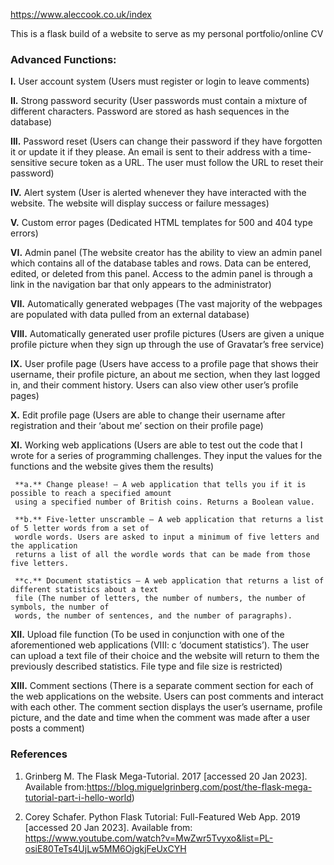 https://www.aleccook.co.uk/index

This is a flask build of a website to serve as my personal portfolio/online CV

### Advanced Functions:

**I.** User account system (Users must register or login to leave comments)

**II.** Strong password security (User passwords must contain a mixture of different characters. 
Password are stored as hash sequences in the database) 

**III.** Password reset (Users can change their password if they have forgotten it or update it if they 
please. An email is sent to their address with a time-sensitive secure token as a URL. The user must 
follow the URL to reset their password) 

**IV.** Alert system (User is alerted whenever they have interacted with the website. The website will 
display success or failure messages)

**V.** Custom error pages (Dedicated HTML templates for 500 and 404 type errors) 

**VI.** Admin panel (The website creator has the ability to view an admin panel which contains all of the 
database tables and rows. Data can be entered, edited, or deleted from this panel. Access to the 
admin panel is through a link in the navigation bar that only appears to the administrator) 

**VII.** Automatically generated webpages (The vast majority of the webpages are populated with data 
pulled from an external database) 

**VIII.** Automatically generated user profile pictures (Users are given a unique profile picture when they 
sign up through the use of Gravatar’s free service) 

**IX.** User profile page (Users have access to a profile page that shows their username, their profile 
picture, an about me section, when they last logged in, and their comment history. Users can also 
view other user’s profile pages) 

**X.** Edit profile page (Users are able to change their username after registration and their ‘about me’ 
section on their profile page) 

**XI.** Working web applications (Users are able to test out the code that I wrote for a series of programming challenges. They input the values for the functions and the website 
gives them the results) 

     **a.** Change please! – A web application that tells you if it is possible to reach a specified amount 
     using a specified number of British coins. Returns a Boolean value. 

     **b.** Five-letter unscramble – A web application that returns a list of 5 letter words from a set of 
     wordle words. Users are asked to input a minimum of five letters and the application 
     returns a list of all the wordle words that can be made from those five letters. 

     **c.** Document statistics – A web application that returns a list of different statistics about a text 
     file (The number of letters, the number of numbers, the number of symbols, the number of 
     words, the number of sentences, and the number of paragraphs). 

**XII.** Upload file function (To be used in conjunction with one of the aforementioned web applications 
(VIII: c ‘document statistics’). The user can upload a text file of their choice and the website will 
return to them the previously described statistics. File type and file size is restricted) 

**XIII.** Comment sections (There is a separate comment section for each of the web applications on the 
website. Users can post comments and interact with each other. The comment section displays the 
user’s username, profile picture, and the date and time when the comment was made after a user 
posts a comment) 


### References

1) Grinberg M. The Flask Mega-Tutorial. 2017 [accessed 20 Jan 2023]. Available from:https://blog.miguelgrinberg.com/post/the-flask-mega-tutorial-part-i-hello-world) 

2) Corey Schafer. Python Flask Tutorial: Full-Featured Web App. 2019 [accessed 20 Jan 2023]. Available from: https://www.youtube.com/watch?v=MwZwr5Tvyxo&list=PL-osiE80TeTs4UjLw5MM6OjgkjFeUxCYH



